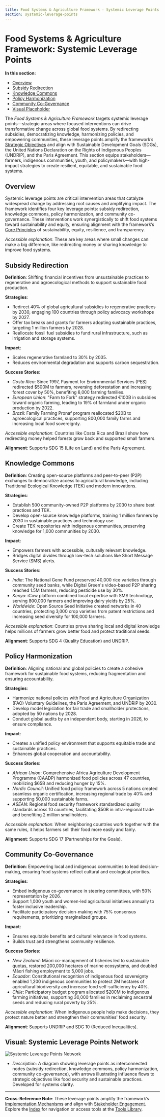 ```yaml
---
title: Food Systems & Agriculture Framework - Systemic Leverage Points
section: systemic-leverage-points
---
```


# Food Systems & Agriculture Framework: Systemic Leverage Points

**In this section:**
- [Overview](#overview)
- [Subsidy Redirection](#subsidy-redirection)
- [Knowledge Commons](#knowledge-commons)
- [Policy Harmonization](#policy-harmonization)
- [Community Co-Governance](#community-co-governance)
- [Visual Placeholder](#visual-placeholder)

The *Food Systems & Agriculture Framework* targets systemic leverage points—strategic areas where focused interventions can drive transformative change across global food systems. By redirecting subsidies, democratizing knowledge, harmonizing policies, and empowering communities, these leverage points amplify the framework’s [Strategic Objectives](/frameworks/food-systems-and-agriculture#strategic-objectives) and align with Sustainable Development Goals (SDGs), the United Nations Declaration on the Rights of Indigenous Peoples (UNDRIP), and the Paris Agreement. This section equips stakeholders—farmers, indigenous communities, youth, and policymakers—with high-impact strategies to create resilient, equitable, and sustainable food systems.

## <a id="overview"></a>Overview
Systemic leverage points are critical intervention areas that catalyze widespread change by addressing root causes and amplifying impact. The framework identifies four key leverage points: subsidy redirection, knowledge commons, policy harmonization, and community co-governance. These interventions work synergistically to shift food systems toward sustainability and equity, ensuring alignment with the framework’s [Core Principles](/frameworks/food-systems-and-agriculture#core-principles) of sustainability, equity, resilience, and transparency.

*Accessible explanation*: These are key areas where small changes can make a big difference, like redirecting money or sharing knowledge to improve food systems.

## <a id="subsidy-redirection"></a>Subsidy Redirection
**Definition**: Shifting financial incentives from unsustainable practices to regenerative and agroecological methods to support sustainable food production.

**Strategies**:
- Redirect 40% of global agricultural subsidies to regenerative practices by 2030, engaging 100 countries through policy advocacy workshops by 2027.
- Offer tax breaks and grants for farmers adopting sustainable practices, targeting 1 million farmers by 2028.
- Reallocate fossil fuel subsidies to fund rural infrastructure, such as irrigation and storage systems.

**Impact**:
- Scales regenerative farmland to 30% by 2035.
- Reduces environmental degradation and supports carbon sequestration.

**Success Stories**:
- *Costa Rica*: Since 1997, Payment for Environmental Services (PES) redirected $500M to farmers, reversing deforestation and increasing forest cover by 50%, benefiting 8,000 farming families.
- *European Union*: "Farm to Fork" strategy redirected €100B in subsidies toward organic farming, leading to 19% of farmland under organic production by 2022.
- *Brazil*: Family Farming Pronaf program reallocated $20B to agroecological practices, supporting 800,000 family farms and increasing local food sovereignty.

*Accessible explanation*: Countries like Costa Rica and Brazil show how redirecting money helped forests grow back and supported small farmers.

**Alignment**: Supports SDG 15 (Life on Land) and the Paris Agreement.

## <a id="knowledge-commons"></a>Knowledge Commons
**Definition**: Creating open-source platforms and peer-to-peer (P2P) exchanges to democratize access to agricultural knowledge, including Traditional Ecological Knowledge (TEK) and modern innovations.

**Strategies**:
- Establish 500 community-owned P2P platforms by 2030 to share best practices and TEK.
- Develop open-source knowledge platforms, training 1 million farmers by 2030 in sustainable practices and technology use.
- Create TEK repositories with indigenous communities, preserving knowledge for 1,000 communities by 2030.

**Impact**:
- Empowers farmers with accessible, culturally relevant knowledge.
- Bridges digital divides through low-tech solutions like Short Message Service (SMS) alerts.

**Success Stories**:
- *India*: The National Gene Fund preserved 40,000 rice varieties through community seed banks, while Digital Green's video-based P2P sharing reached 1.5M farmers, reducing pesticide use by 30%.
- *Kenya*: iCow platform combined local expertise with SMS technology, serving 800,000 farmers and improving dairy yields by 25%.
- *Worldwide*: Open Source Seed Initiative created networks in 40 countries, protecting 3,000 crop varieties from patent restrictions and increasing seed diversity for 100,000 farmers.

*Accessible explanation*: Countries prove sharing local and digital knowledge helps millions of farmers grow better food and protect traditional seeds.

**Alignment**: Supports SDG 4 (Quality Education) and UNDRIP.

## <a id="policy-harmonization"></a>Policy Harmonization
**Definition**: Aligning national and global policies to create a cohesive framework for sustainable food systems, reducing fragmentation and ensuring accountability.

**Strategies**:
- Harmonize national policies with Food and Agriculture Organization (FAO) Voluntary Guidelines, the Paris Agreement, and UNDRIP by 2030.
- Develop model legislation for fair trade and smallholder protections, adopted by 50 nations by 2028.
- Conduct global audits by an independent body, starting in 2026, to ensure compliance.

**Impact**:
- Creates a unified policy environment that supports equitable trade and sustainable practices.
- Enhances global cooperation and accountability.

**Success Stories**:
- *African Union*: Comprehensive Africa Agriculture Development Programme (CAADP) harmonized food policies across 47 countries, mobilizing $65B and reducing hunger by 15%.
- *Nordic Council*: Unified food policy framework across 5 nations created seamless organic certification, increasing regional trade by 40% and supporting 50,000 sustainable farms.
- *ASEAN*: Regional food security framework standardized quality standards across 10 countries, facilitating $50B in intra-regional trade and benefiting 2 million smallholders.

*Accessible explanation*: When neighboring countries work together with the same rules, it helps farmers sell their food more easily and fairly.

**Alignment**: Supports SDG 17 (Partnerships for the Goals).

## <a id="community-co-governance"></a>Community Co-Governance
**Definition**: Empowering local and indigenous communities to lead decision-making, ensuring food systems reflect cultural and ecological priorities.

**Strategies**:
- Embed indigenous co-governance in steering committees, with 50% representation by 2026.
- Support 1,000 youth and women-led agricultural initiatives annually to foster inclusive leadership.
- Facilitate participatory decision-making with 75% consensus requirements, prioritizing marginalized groups.

**Impact**:
- Ensures equitable benefits and cultural relevance in food systems.
- Builds trust and strengthens community resilience.

**Success Stories**:
- *New Zealand*: Māori co-management of fisheries led to sustainable quotas, restored 200,000 hectares of marine ecosystems, and doubled Māori fishing employment to 5,000 jobs.
- *Ecuador*: Constitutional recognition of indigenous food sovereignty enabled 1,200 indigenous communities to protect 2M hectares of agricultural biodiversity and increase food self-sufficiency by 40%.
- *Chile*: Participatory budget program allocated $200M to indigenous farming initiatives, supporting 30,000 families in reclaiming ancestral seeds and reducing rural poverty by 25%.

*Accessible explanation*: When indigenous people help make decisions, they protect nature better and strengthen their communities' food security.

**Alignment**: Supports UNDRIP and SDG 10 (Reduced Inequalities).

## <a id="visual"></a>Visual: Systemic Leverage Points Network
![Systemic Leverage Points Network](/images/frameworks/food-systems/leverage-points-visual.svg)

- *Description*: A diagram showing leverage points as interconnected nodes (subsidy redirection, knowledge commons, policy harmonization, community co-governance), with arrows illustrating influence flows to strategic objectives like food security and sustainable practices. Developed for systems clarity.

---

**Cross-Reference Note**: These leverage points amplify the framework’s [Implementation Mechanisms](/frameworks/food-systems-and-agriculture#implementation-mechanisms) and align with [Stakeholder Engagement](/frameworks/food-systems-and-agriculture#stakeholder-engagement). Explore the [Index](/frameworks/food-systems-and-agriculture) for navigation or access tools at the [Tools Library](/frameworks/tools/food-systems).
